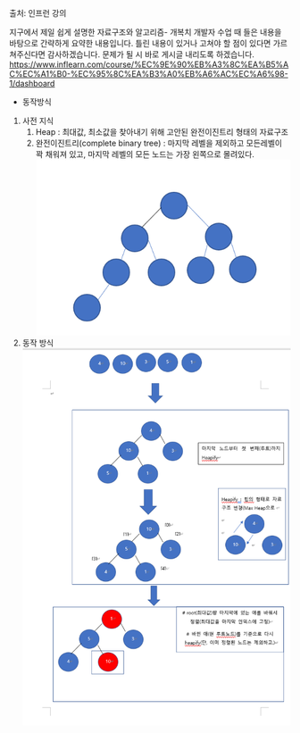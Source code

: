 출처: 인프런 강의

지구에서 제일 쉽게 설명한 자료구조와 알고리즘- 개복치 개발자
수업 때 들은 내용을 바탕으로 간략하게 요약한 내용입니다. 틀린 내용이 있거나 고쳐야 할 점이 있다면 가르쳐주신다면 감사하겠습니다.
문제가 될 시 바로 게시글 내리도록 하겠습니다.
https://www.inflearn.com/course/%EC%9E%90%EB%A3%8C%EA%B5%AC%EC%A1%B0-%EC%95%8C%EA%B3%A0%EB%A6%AC%EC%A6%98-1/dashboard

- 동작방식
1. 사전 지식
   1. Heap : 최대값, 최소값을 찾아내기 위해 고안된 완전이진트리 형태의 자료구조
   2. 완전이진트리(complete binary tree) : 마지막 레벨을 제외하고 모든레벨이 꽉 채워져 있고, 마지막 레벨의 모든 노드는 가장 왼쪽으로 몰려있다.
   ![img.png](img.png)
2. 동작 방식![img_1.png](img_1.png)
